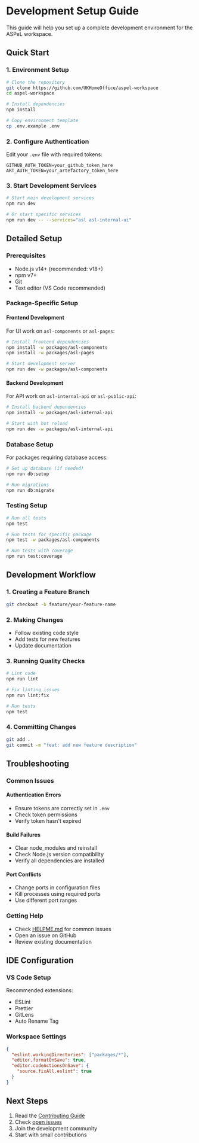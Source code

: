 
# Development Setup Guide

This guide will help you set up a complete development environment for the ASPeL workspace.

## Quick Start

### 1. Environment Setup
```bash
# Clone the repository
git clone https://github.com/UKHomeOffice/aspel-workspace
cd aspel-workspace

# Install dependencies
npm install

# Copy environment template
cp .env.example .env
```

### 2. Configure Authentication
Edit your `.env` file with required tokens:
```env
GITHUB_AUTH_TOKEN=your_github_token_here
ART_AUTH_TOKEN=your_artefactory_token_here
```

### 3. Start Development Services
```bash
# Start main development services
npm run dev

# Or start specific services
npm run dev -- --services="asl asl-internal-ui"
```

## Detailed Setup

### Prerequisites
- Node.js v14+ (recommended: v18+)
- npm v7+
- Git
- Text editor (VS Code recommended)

### Package-Specific Setup

#### Frontend Development
For UI work on `asl-components` or `asl-pages`:
```bash
# Install frontend dependencies
npm install -w packages/asl-components
npm install -w packages/asl-pages

# Start development server
npm run dev -w packages/asl-components
```

#### Backend Development
For API work on `asl-internal-api` or `asl-public-api`:
```bash
# Install backend dependencies
npm install -w packages/asl-internal-api

# Start with hot reload
npm run dev -w packages/asl-internal-api
```

### Database Setup
For packages requiring database access:
```bash
# Set up database (if needed)
npm run db:setup

# Run migrations
npm run db:migrate
```

### Testing Setup
```bash
# Run all tests
npm test

# Run tests for specific package
npm test -w packages/asl-components

# Run tests with coverage
npm run test:coverage
```

## Development Workflow

### 1. Creating a Feature Branch
```bash
git checkout -b feature/your-feature-name
```

### 2. Making Changes
- Follow existing code style
- Add tests for new features
- Update documentation

### 3. Running Quality Checks
```bash
# Lint code
npm run lint

# Fix linting issues
npm run lint:fix

# Run tests
npm test
```

### 4. Committing Changes
```bash
git add .
git commit -m "feat: add new feature description"
```

## Troubleshooting

### Common Issues

#### Authentication Errors
- Ensure tokens are correctly set in `.env`
- Check token permissions
- Verify token hasn't expired

#### Build Failures
- Clear node_modules and reinstall
- Check Node.js version compatibility
- Verify all dependencies are installed

#### Port Conflicts
- Change ports in configuration files
- Kill processes using required ports
- Use different port ranges

### Getting Help
- Check [HELPME.md](../HELPME.md) for common issues
- Open an issue on GitHub
- Review existing documentation

## IDE Configuration

### VS Code Setup
Recommended extensions:
- ESLint
- Prettier
- GitLens
- Auto Rename Tag

### Workspace Settings
```json
{
  "eslint.workingDirectories": ["packages/*"],
  "editor.formatOnSave": true,
  "editor.codeActionsOnSave": {
    "source.fixAll.eslint": true
  }
}
```

## Next Steps

1. Read the [Contributing Guide](../CONTRIBUTING.md)
2. Check [open issues](https://github.com/UKHomeOffice/aspel-workspace/issues)
3. Join the development community
4. Start with small contributions
